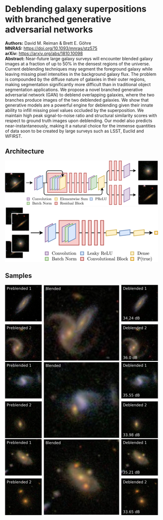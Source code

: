 # Deblending galaxy superpositions with branched generative adversarial networks

**Authors:** David M. Reiman & Brett E. Göhre  
**MNRAS:** https://doi.org/10.1093/mnras/stz575  
**arXiv:** https://arxiv.org/abs/1810.10098  
**Abstract:** Near-future large galaxy surveys will encounter blended galaxy images at a fraction of up to 50% in the densest regions of the universe. Current deblending techniques may segment the foreground galaxy while leaving missing pixel intensities in the background galaxy flux. The problem is compounded by the diffuse nature of galaxies in their outer regions, making segmentation significantly more difficult than in traditional object segmentation applications. We propose a novel branched generative adversarial network (GAN) to deblend overlapping galaxies, where the two branches produce images of the two deblended galaxies. We show that generative models are a powerful engine for deblending given their innate ability to infill missing pixel values occluded by the superposition. We maintain high peak signal-to-noise ratio and structural similarity scores with respect to ground truth images upon deblending. Our model also predicts near-instantaneously, making it a natural choice for the immense quantities of data soon to be created by large surveys such as LSST, Euclid and WFIRST.

## Architecture

<img src="/docs/figures/generator.png"><br>
<img src="/docs/figures/discriminator.png">

## Samples

<img src="/docs/figures/sample-1.png"><br>
<img src="/docs/figures/sample-2.png"><br>
<img src="/docs/figures/sample-3.png">
